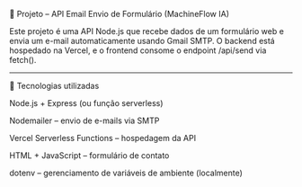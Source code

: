 🧠 Projeto – API Email Envio de Formulário (MachineFlow IA)

Este projeto é uma API Node.js que recebe dados de um formulário web e envia um e-mail automaticamente usando Gmail SMTP.
O backend está hospedado na Vercel, e o frontend consome o endpoint /api/send via fetch().


---

🚀 Tecnologias utilizadas

Node.js + Express (ou função serverless)

Nodemailer – envio de e-mails via SMTP

Vercel Serverless Functions – hospedagem da API

HTML + JavaScript – formulário de contato

dotenv – gerenciamento de variáveis de ambiente (localmente)

